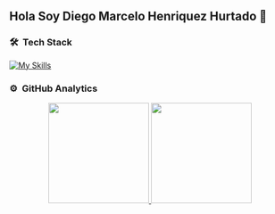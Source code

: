 ## Hola Soy Diego Marcelo Henriquez Hurtado 👋

### 🛠 &nbsp;Tech Stack
[![My Skills](https://skillicons.dev/icons?i=java,spring,git,mysql,idea,androidstudio,py,linux)]()

### ⚙️ &nbsp;GitHub Analytics

<p align="center">
<a href="https://github.com/AVS1508">
  <img height="180em" src="https://github-readme-stats-eight-theta.vercel.app/api?username=DiegoHenriquezHurtado&show_icons=true&theme=algolia&include_all_commits=true&count_private=true"/>
  <img height="180em" src="https://github-readme-stats-eight-theta.vercel.app/api/top-langs/?username=DiegoHenriquezHurtado&layout=compact&langs_count=8&theme=algolia"/>
</a>
</p>

<!--
**DiegoHenriquezHurtado/DiegoHenriquezHurtado** is a ✨ _special_ ✨ repository because its `README.md` (this file) appears on your GitHub profile.

Here are some ideas to get you started:

- 🔭 I’m currently working on ...
- 🌱 I’m currently learning ...
- 👯 I’m looking to collaborate on ...
- 🤔 I’m looking for help with ...
- 💬 Ask me about ...
- 📫 How to reach me: ...
- 😄 Pronouns: ...
- ⚡ Fun fact: ...
-->
